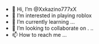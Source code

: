 - 👋 Hi, I’m @Xxkazino777xX
- 👀 I’m interested in playing roblox
- 🌱 I’m currently learning ...
- 💞️ I’m looking to collaborate on .
..
- 📫 How to reach me ...

<!---
Xxkazino777xX/Xxkazino777xX is a ✨ special ✨ repository because its `README.md` (this file) appears on your GitHub profile.
You can click the Preview link to take a look at your changes.
--->
